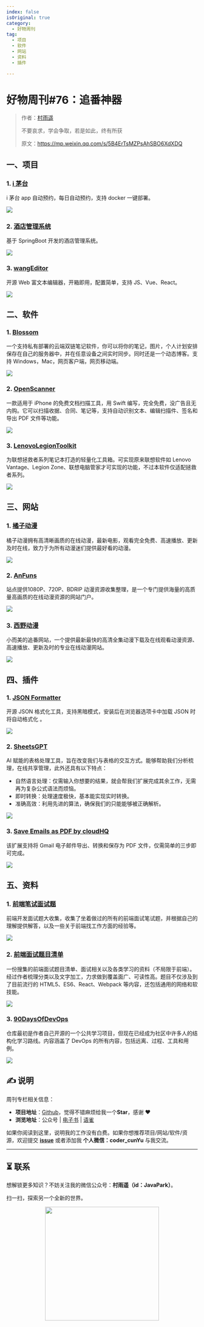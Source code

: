 ```yaml
---
index: false
isOriginal: true
category:
  - 好物周刊
tag:
  - 项目
  - 软件
  - 网站
  - 资料
  - 插件

---
```


# 好物周刊#76：追番神器

> 作者：[村雨遥](https://github.com/cunyu1943)
> 
> 不要哀求，学会争取，若是如此，终有所获
> 
> 原文：https://mp.weixin.qq.com/s/5B4ErTsMZPsAhSBO6XdXDQ

## 一、项目

### 1. [i 茅台](https://github.com/oddfar/campus-imaotai)

i 茅台 app 自动预约，每日自动预约，支持 docker 一键部署。

![](assets/0928-1004/1727136741724-dff0fdd3-84dc-4d8b-b947-23e71d2429b1.webp)

### 2. [酒店管理系统](https://github.com/FreeeBird/hotel)

基于 SpringBoot 开发的酒店管理系统。

![](assets/0928-1004/1727568200450-b259f2fc-afa5-4813-972c-9a2decfb073a.webp)

### 3. [wangEditor](https://github.com/wangeditor-team/wangEditor)

开源 Web 富文本编辑器，开箱即用，配置简单，支持 JS、Vue、React。

![](assets/0928-1004/1727588263115-8c6cd958-4e8f-4a87-80c2-fbc9bbe98907.webp)

## 二、软件

### 1. [Blossom](https://github.com/blossom-editor/blossom)

一个支持私有部署的云端双链笔记软件，你可以将你的笔记，图片，个人计划安排保存在自己的服务器中，并在任意设备之间实时同步。同时还是一个动态博客。支持 Windows，Mac，网页客户端，网页移动端。

![](assets/0928-1004/1727654211044-ebf56a87-e146-4b2e-bde3-48174aee382a.webp)

### 2. [OpenScanner](https://github.com/pencilresearch/OpenScanner)

一款适用于 iPhone 的免费文档扫描工具，用 Swift 编写，完全免费，没广告且无内购。它可以扫描收据、合同、笔记等，支持自动识别文本、编辑扫描件、签名和导出 PDF 文件等功能。

![](assets/0928-1004/1727654561306-6a13f496-4bb7-432c-b6be-b5133aef2299.webp)

### 3. [LenovoLegionToolkit](https://github.com/BartoszCichecki/LenovoLegionToolkit)

为联想拯救者系列笔记本打造的轻量化工具箱。可实现原来联想软件如 Lenovo Vantage、Legion Zone、联想电脑管家才可实现的功能，不过本软件仅适配拯救者系列。

![](assets/0928-1004/1727655020794-28a47d24-42d9-44e3-b180-83296d7df358.webp)

## 三、网站

### 1. [橘子动漫](https://www.mgnacg.com/)

橘子动漫拥有高清晰画质的在线动漫，最新电影，观看完全免费、高速播放、更新及时在线，致力于为所有动漫迷们提供最好看的动漫。

![](assets/0928-1004/1727352134524-bc56acbf-6df7-489e-99cb-4adf6162248f.webp)

### 2. [AnFuns](https://www.anfuns.org/)

站点提供1080P、720P、BDRIP 动漫资源收集整理，是一个专门提供海量的高质量高画质的在线动漫资源的网站门户。

![](assets/0928-1004/1727352245306-c35e84c8-dfce-4fab-a69b-5bbb17510ad8.webp)

### 3. [西野动漫](https://www.xiyedm.com/)

小而美的追番网站，一个提供最新最快的高清全集动漫下载及在线观看动漫资源、高速播放、更新及时的专业在线动漫网站。

![](assets/0928-1004/1727353055543-25b11ddc-2b1d-4d3e-8d29-94807504cc87.webp)

## 四、插件

### 1. [JSON Formatter](https://chromewebstore.google.com/detail/json-formatter/bcjindcccaagfpapjjmafapmmgkkhgoa)

开源 JSON 格式化工具，支持黑暗模式，安装后在浏览器选项卡中加载 JSON 时将自动格式化 。

![](assets/0928-1004/1727962679975-730accc4-1b93-4461-bbfc-742de785391e.webp)

### 2. [SheetsGPT](https://chromewebstore.google.com/detail/sheetsgpt-ai-google-sheet/gniilafaobndflnfkjofaecaapicnhhg)

AI 赋能的表格处理工具，旨在改变我们与表格的交互方式。能够帮助我们分析梳理，在线共享管理，此外还具有以下特点：

-   自然语言处理：仅需输入你想要的结果，就会帮我们扩展完成其余工作，无需再为复杂公式语法而烦恼。
-   即时转换：处理速度极快，基本能实现实时转换。
-   准确高效：利用先进的算法，确保我们的只能能够被正确解析。

![](assets/0928-1004/1727963112685-d0b4366e-d774-4e2f-90f6-7639672028bb.webp)

### 3. [Save Emails as PDF by cloudHQ](https://chromewebstore.google.com/detail/save-emails-as-pdf-by-clo/dngbhajancmfmdnmhhdknhooljkddgnk?hl=zh-CN)

该扩展支持将 Gmail 电子邮件导出、转换和保存为 PDF 文件，仅需简单的三步即可完成。

![](assets/0928-1004/1727963581363-85f5e947-04b7-4b42-a225-695e95576781.webp)

## 五、资料 

### 1. [前端笔试面试题](https://github.com/paddingme/Front-end-Web-Development-Interview-Question)

前端开发面试题大收集，收集了坐着做过的所有的前端面试笔试题，并根据自己的理解提供解答，以及一些关于前端找工作方面的经验等。

![](assets/0928-1004/1727568104174-1dca0c80-b828-460a-be0d-1bed22db1755.webp)

### 2. [前端面试题目清单](https://github.com/pwstrick/daily)

一份搜集的前端面试题目清单、面试相关以及各类学习的资料（不局限于前端）。经过作者梳理分类以及文字加工，力求做到覆盖面广、可读性高。题目不仅涉及到了目前流行的 HTML5、ES6、React、Webpack 等内容，还包括通用的网络和软技能。

![](assets/0928-1004/1727591494104-458eca7b-3931-4878-bcd8-67b63409dd3b.webp)

### 3. [90DaysOfDevOps](https://github.com/MichaelCade/90DaysOfDevOps)

仓库最初是作者自己开源的一个公共学习项目，但现在已经成为社区中许多人的结构化学习路线。内容涵盖了 DevOps 的所有内容，包括远离、过程、工具和用例。

![](assets/0928-1004/1727654314188-4c272dec-ee27-4c07-a488-cad83cb76388.webp)


## ✍️ 说明

周刊专栏相关信息：

- **项目地址**：[Github](https://github.com/cunyu1943/weekly)，觉得不错麻烦给我一个**Star**，感谢 ❤️
- **浏览地址**：公众号 | [电子书](https://cunyu1943.github.io/weekly) | [语雀](https://yuque.com/cunyu1943/weekly)

如果你阅读到这里，说明我的工作没有白费。如果你想推荐项目/网站/软件/资源，欢迎提交 **[issue](https://github.com/cunyu1943/weekly/issues)** 或者添加我 **个人微信：coder_cunYu** 与我交流。

---

## ⏳ 联系

想解锁更多知识？不妨关注我的微信公众号：**村雨遥（id：JavaPark）**。

扫一扫，探索另一个全新的世界。

<center>
<img src="/contact/contact.png" width="300">
</center>


